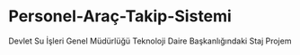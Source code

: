 # Personel-Araç-Takip-Sistemi
Devlet Su İşleri Genel Müdürlüğü Teknoloji Daire Başkanlığındaki Staj Projem
